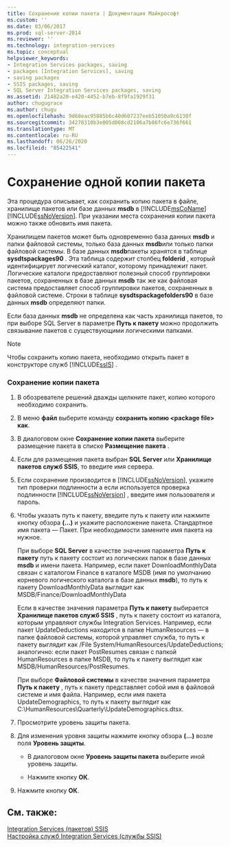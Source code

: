 ```yaml
---
title: Сохранение копии пакета | Документация Майкрософт
ms.custom: ''
ms.date: 03/06/2017
ms.prod: sql-server-2014
ms.reviewer: ''
ms.technology: integration-services
ms.topic: conceptual
helpviewer_keywords:
- Integration Services packages, saving
- packages [Integration Services], saving
- saving packages
- SSIS packages, saving
- SQL Server Integration Services packages, saving
ms.assetid: 21482a20-e420-4452-b7eb-8f9fa1929f31
author: chugugrace
ms.author: chugu
ms.openlocfilehash: 9d68eac95885b6c40d607237eeb51050a9c6130f
ms.sourcegitcommit: 34278310b3e005d008cd2106a7b86fc6e736f661
ms.translationtype: MT
ms.contentlocale: ru-RU
ms.lasthandoff: 06/26/2020
ms.locfileid: "85422541"
---
```

# <a name="save-a-copy-of-a-package"></a>Сохранение одной копии пакета
  Эта процедура описывает, как сохранить копию пакета в файле, хранилище пакетов или базе данных **msdb** в [!INCLUDE[msCoName](../includes/msconame-md.md)] [!INCLUDE[ssNoVersion](../includes/ssnoversion-md.md)]. При указании места сохранения копии пакета можно также обновить имя пакета.  
  
 Хранилищем пакетов может быть одновременно база данных **msdb** и папки файловой системы, только база данных **msdb**или только папки файловой системы. В базе данных **msdb**пакеты хранятся в таблице **sysdtspackages90** . Эта таблица содержит столбец **folderid** , который идентифицирует логический каталог, которому принадлежит пакет. Логические каталоги предоставляют полезный способ группировки пакетов, сохраненных в базе данных **msdb** так же как файловая система предоставляет способ группировки пакетов, сохраненных в файловой системе. Строки в таблице **sysdtspackagefolders90** в базе данных **msdb** определяют папки.  
  
 Если база данных **msdb** не определена как часть хранилища пакетов, то при выборе SQL Server в параметре **Путь к пакету** можно продолжить связывание пакетов с существующими логическими папками.  
  
> [!NOTE]  
>  Чтобы сохранить копию пакета, необходимо открыть пакет в конструкторе служб [!INCLUDE[ssIS](../includes/ssis-md.md)] .  
  
### <a name="to-save-a-copy-of-a-package"></a>Сохранение копии пакета  
  
1.  В обозревателе решений дважды щелкните пакет, копию которого необходимо сохранить.  
  
2.  В меню **файл** выберите команду **сохранить копию \<package file> как**.  
  
3.  В диалоговом окне **Сохранение копии пакета** выберите размещение пакета в списке **Размещение пакета** .  
  
4.  Если для размещения пакета выбран **SQL Server** или **Хранилище пакетов служб SSIS**, то введите имя сервера.  
  
5.  Если сохранение производится в [!INCLUDE[ssNoVersion](../includes/ssnoversion-md.md)], укажите тип проверки подлинности а если используется проверка подлинности [!INCLUDE[ssNoVersion](../includes/ssnoversion-md.md)] , введите имя пользователя и пароль.  
  
6.  Чтобы указать путь к пакету, введите путь к пакету или нажмите кнопку обзора **(…)** и укажите расположение пакета. Стандартное имя пакета — Пакет. При необходимости замените имя пакета на нужное.  
  
     При выборе **SQL Server** в качестве значения параметра **Путь к пакету** путь к пакету состоит из логических папок в базе данных **msdb** и имени пакета. Например, если пакет DownloadMonthlyData связан с каталогом Finance в каталоге MSDB (имя по умолчанию корневого логического каталога в базе данных **msdb**), то путь к пакету DownloadMonthlyData выглядит как MSDB/Finance/DownloadMonthlyData  
  
     Если в качестве значения параметра **Путь к пакету** выбирается **Хранилище пакетов служб SSIS** , путь к пакету состоит из каталога, которым управляют службы Integration Services. Например, если пакет UpdateDeductions находится в папке HumanResources — в папке файловой системы, которой управляет служба, то путь к пакету выглядит как /File System/HumanResources/UpdateDeductions; аналогично: если пакет PostResumes связан с папкой HumanResources в папке MSDB, то путь к пакету выглядит как MSDB/HumanResources/PostResumes.  
  
     При выборе **Файловой системы** в качестве значения параметра **Путь к пакету** , путь к пакету представляет собой имя в файловой системе и имя файла. Например, если имя пакета UpdateDemographics, то путь к пакету выглядит как C:\HumanResources\Quarterly\UpdateDemographics.dtsx.  
  
7.  Просмотрите уровень защиты пакета.  
  
8.  Для изменения уровня защиты нажмите кнопку обзора **(…)** возле поля **Уровень защиты**.  
  
    -   В диалоговом окне **Уровень защиты пакета** выберите иной уровень защиты.  
  
    -   Нажмите кнопку **ОК**.  
  
9. Нажмите кнопку **ОК**.  
  
## <a name="see-also"></a>См. также:  
 [Integration Services &#40;пакетов&#41; SSIS](../../2014/integration-services/integration-services-ssis-packages.md)   
 [Настройка служб Integration Services (службы SSIS)](service/integration-services-service-ssis-service.md)  
  
  

